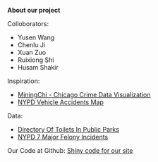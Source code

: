 <b>About our project</b>

Colloborators:
+ Yusen Wang
+ Chenlu Ji
+ Xuan Zuo
+ Ruixiong Shi
+ Husam Shakir


Inspiration:

+ <a href="https://funjo.shinyapps.io/NYPD_accidents_shiny/" target=" blank">MiningChi - Chicago Crime Data Visualization</a>
+ <a href="https://miningchi2.shinyapps.io/chicrime/" target=" blank">NYPD Vehicle Accidents Map</a>

Data:

+ <a href="https://data.cityofnewyork.us/Recreation/Directory-Of-Toilets-In-Public-Parks/hjae-yuav" target=" blank">Directory Of Toilets In Public Parks</a>
+ <a href="https://data.cityofnewyork.us/Public-Safety/NYPD-7-Major-Felony-Incidents/hyij-8hr7" target=" blank">NYPD 7 Major Felony Incidents</a>


Our Code at Github:
<a href="https://github.com/TZstatsADS/project2-group6" target=" blank">Shiny code for our site</a>
